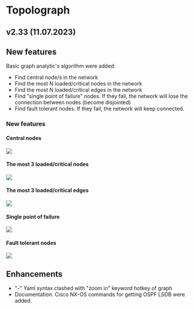 # Topolograph

## v2.33 (11.07.2023)

## New features
Basic graph analytic's algorithm were added:
* Find central node/s in the network
* Find the most N loaded/critical nodes in the network
* Find the most N loaded/critical edges in the network
* Find "single point of failure" nodes. If they fail, the network will lose the connection between nodes (become disjointed)
* Find fault tolerant nodes. If they fail, the network will keep connected.

### New features
#### Central nodes
![](https://github.com/Vadims06/topolograph/blob/b0ec1488b202e94604aec541d3eeac554243f8dc/docs/release-notes/v2.33/central_nodes_v2_33.PNG)

#### The most 3 loaded/critical nodes
![](https://github.com/Vadims06/topolograph/blob/b0ec1488b202e94604aec541d3eeac554243f8dc/docs/release-notes/v2.33/_3_most_loaded_nodes.PNG)

#### The most 3 loaded/critical edges
![](https://github.com/Vadims06/topolograph/blob/b0ec1488b202e94604aec541d3eeac554243f8dc/docs/release-notes/v2.33/_3_most_loaded_edges.PNG)

#### Single point of failure
![](https://github.com/Vadims06/topolograph/blob/b0ec1488b202e94604aec541d3eeac554243f8dc/docs/release-notes/v2.33/single_point_of_failure.PNG)

#### Fault tolerant nodes
![](https://github.com/Vadims06/topolograph/blob/b0ec1488b202e94604aec541d3eeac554243f8dc/docs/release-notes/v2.33/fault_tolerant_nodes.PNG)

## Enhancements

* "-" Yaml syntax clashed with "zoom in" keyword hotkey of graph
* Documentation. Cisco NX-OS commands for getting OSPF LSDB were added.
